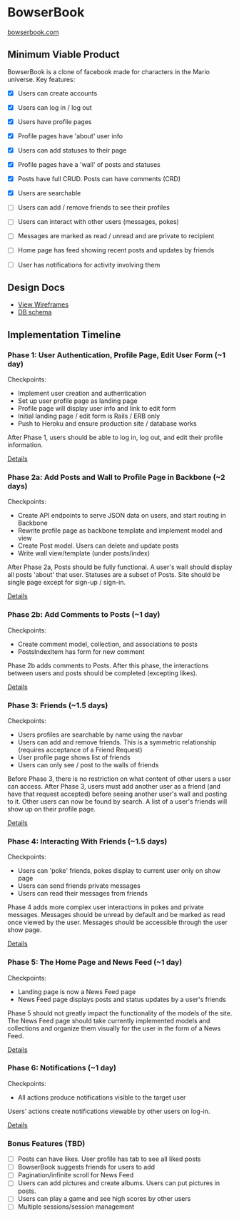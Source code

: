 # BowserBook

[bowserbook.com][heroku]

[heroku]: http://www.bowserbook.com

## Minimum Viable Product
BowserBook is a clone of facebook made for characters in the Mario universe. 
Key features: 

<!-- This is a Markdown checklist. Use it to keep track of your progress! -->

- [X] Users can create accounts
- [X] Users can log in / log out
- [X] Users have profile pages
- [X] Profile pages have 'about' user info
- [X] Users can add statuses to their page
- [X] Profile pages have a 'wall' of posts and statuses
- [X] Posts have full CRUD. Posts can have comments (CRD)
- [X] Users are searchable
- [ ] Users can add / remove friends to see their profiles
- [ ] Users can interact with other users (messages, pokes)
- [ ] Messages are marked as read / unread and are private to recipient
- [ ] Home page has feed showing recent posts and updates by friends
- [ ] User has notifications for activity involving them


## Design Docs
* [View Wireframes][views]
* [DB schema][schema]

[views]: ./docs/views.md
[schema]: ./docs/schema.md

## Implementation Timeline

### Phase 1: User Authentication, Profile Page, Edit User Form (~1 day)
Checkpoints: 
  - Implement user creation and authentication
  - Set up user profile page as landing page
  - Profile page will display user info and link to edit form
  - Initial landing page / edit form is Rails / ERB only
  - Push to Heroku and ensure production site / database works

After Phase 1, users should be able to log in, log out, and edit their profile information.

[Details][phase-one]

### Phase 2a: Add Posts and Wall to Profile Page in Backbone (~2 days)
Checkpoints:
  - Create API endpoints to serve JSON data on users, and start routing in Backbone
  - Rewrite profile page as backbone template and implement model and view
  - Create Post model. Users can delete and update posts
  - Write wall view/template (under posts/index)

After Phase 2a, Posts should be fully functional. A user's wall should display all posts 'about' that user. Statuses are a subset of Posts. Site should be single page except for sign-up / sign-in.

[Details][phase-two]

### Phase 2b: Add Comments to Posts (~1 day)
Checkpoints: 
  - Create comment model, collection, and associations to posts
  - PostsIndexItem has form for new comment

Phase 2b adds comments to Posts. After this phase, the interactions between users and posts should be completed (excepting likes). 

[Details][phase-two]

### Phase 3: Friends (~1.5 days)
Checkpoints:
  - Users profiles are searchable by name using the navbar
  - Users can add and remove friends. This is a symmetric relationship (requires acceptance of a Friend Request)
  - User profile page shows list of friends
  - Users can only see / post to the walls of friends
  
Before Phase 3, there is no restriction on what content of other users a user can access. After Phase 3, users must add another user as a friend (and have that request accepted) before seeing another user's wall and posting to it. Other users can now be found by search. A list of a user's friends will show up on their profile page. 

[Details][phase-three]

### Phase 4: Interacting With Friends (~1.5 days)
Checkpoints: 
  - Users can 'poke' friends, pokes display to current user only on show page
  - Users can send friends private messages
  - Users can read their messages from friends

Phase 4 adds more complex user interactions in pokes and private messages. Messages should be unread by default and be marked as read once viewed by the user. Messages should be accessible through the user show page. 

[Details][phase-four]

### Phase 5: The Home Page and News Feed (~1 day)
Checkpoints: 
  - Landing page is now a News Feed page
  - News Feed page displays posts and status updates by a user's friends

Phase 5 should not greatly impact the functionality of the models of the site. The News Feed page should take currently implemented models and collections and organize them visually for the user in the form of a News Feed. 

[Details][phase-five]

### Phase 6: Notifications (~1 day)
Checkpoints: 
  - All actions produce notifications visible to the target user

Users' actions create notifications viewable by other users on log-in. 

[Details][phase-six]

### Bonus Features (TBD)
- [ ] Posts can have likes. User profile has tab to see all liked posts
- [ ] BowserBook suggests friends for users to add
- [ ] Pagination/infinite scroll for News Feed
- [ ] Users can add pictures and create albums. Users can put pictures in posts. 
- [ ] Users can play a game and see high scores by other users
- [ ] Multiple sessions/session management

[phase-one]: ./docs/phases/phase1.md
[phase-two]: ./docs/phases/phase2.md
[phase-three]: ./docs/phases/phase3.md
[phase-four]: ./docs/phases/phase4.md
[phase-five]: ./docs/phases/phase5.md
[phase-six]: ./docs/phases/phase6.md

